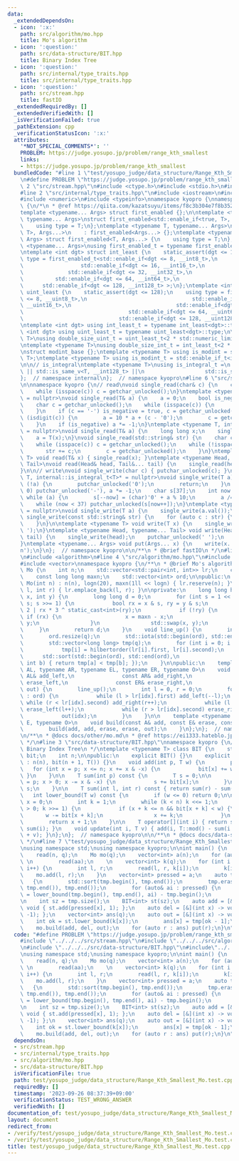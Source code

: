 ```yaml
---
data:
  _extendedDependsOn:
  - icon: ':x:'
    path: src/algorithm/mo.hpp
    title: Mo's algorithm
  - icon: ':question:'
    path: src/data-structure/BIT.hpp
    title: Binary Index Tree
  - icon: ':question:'
    path: src/internal/type_traits.hpp
    title: src/internal/type_traits.hpp
  - icon: ':question:'
    path: src/stream.hpp
    title: fastIO
  _extendedRequiredBy: []
  _extendedVerifiedWith: []
  _isVerificationFailed: true
  _pathExtension: cpp
  _verificationStatusIcon: ':x:'
  attributes:
    '*NOT_SPECIAL_COMMENTS*': ''
    PROBLEM: https://judge.yosupo.jp/problem/range_kth_smallest
    links:
    - https://judge.yosupo.jp/problem/range_kth_smallest
  bundledCode: "#line 1 \"test/yosupo_judge/data_structure/Range_Kth_Smallest_Mo.test.cpp\"\
    \n#define PROBLEM \"https://judge.yosupo.jp/problem/range_kth_smallest\"\n\n#line\
    \ 2 \"src/stream.hpp\"\n#include <ctype.h>\n#include <stdio.h>\n#include <string>\n\
    #line 2 \"src/internal/type_traits.hpp\"\n#include <iostream>\n#include <limits>\n\
    #include <numeric>\n#include <typeinfo>\nnamespace kyopro {\nnamespace internal\
    \ {\n/*\n * @ref https://qiita.com/kazatsuyu/items/f8c3b304e7f8b35263d8\n */\n\
    template <typename... Args> struct first_enabled {};\n\ntemplate <typename T,\
    \ typename... Args>\nstruct first_enabled<std::enable_if<true, T>, Args...> {\n\
    \    using type = T;\n};\ntemplate <typename T, typename... Args>\nstruct first_enabled<std::enable_if<false,\
    \ T>, Args...>\n    : first_enabled<Args...> {};\ntemplate <typename T, typename...\
    \ Args> struct first_enabled<T, Args...> {\n    using type = T;\n};\n\ntemplate\
    \ <typename... Args>\nusing first_enabled_t = typename first_enabled<Args...>::type;\n\
    \ntemplate <int dgt> struct int_least {\n    static_assert(dgt <= 128);\n    using\
    \ type = first_enabled_t<std::enable_if<dgt <= 8, __int8_t>,\n               \
    \                  std::enable_if<dgt <= 16, __int16_t>,\n                   \
    \              std::enable_if<dgt <= 32, __int32_t>,\n                       \
    \          std::enable_if<dgt <= 64, __int64_t>,\n                           \
    \      std::enable_if<dgt <= 128, __int128_t> >;\n};\ntemplate <int dgt> struct\
    \ uint_least {\n    static_assert(dgt <= 128);\n    using type = first_enabled_t<std::enable_if<dgt\
    \ <= 8, __uint8_t>,\n                                 std::enable_if<dgt <= 16,\
    \ __uint16_t>,\n                                 std::enable_if<dgt <= 32, __uint32_t>,\n\
    \                                 std::enable_if<dgt <= 64, __uint64_t>,\n   \
    \                              std::enable_if<dgt <= 128, __uint128_t> >;\n};\n\
    \ntemplate <int dgt> using int_least_t = typename int_least<dgt>::type;\ntemplate\
    \ <int dgt> using uint_least_t = typename uint_least<dgt>::type;\n\ntemplate <typename\
    \ T>\nusing double_size_uint_t = uint_least_t<2 * std::numeric_limits<T>::digits>;\n\
    \ntemplate <typename T>\nusing double_size_int_t = int_least_t<2 * std::numeric_limits<T>::digits>;\n\
    \nstruct modint_base {};\ntemplate <typename T> using is_modint = std::is_base_of<modint_base,\
    \ T>;\ntemplate <typename T> using is_modint_t = std::enable_if_t<is_modint<T>::value>;\n\
    \n\n// is_integral\ntemplate <typename T>\nusing is_integral_t =\n    std::enable_if_t<std::is_integral_v<T>\
    \ || std::is_same_v<T, __int128_t> ||\n                   std::is_same_v<T, __uint128_t>>;\n\
    };  // namespace internal\n};  // namespace kyopro\n#line 6 \"src/stream.hpp\"\
    \n\nnamespace kyopro {\n// read\nvoid single_read(char& c) {\n    c = getchar_unlocked();\n\
    \    while (isspace(c)) c = getchar_unlocked();\n}\ntemplate <typename T, internal::is_integral_t<T>*\
    \ = nullptr>\nvoid single_read(T& a) {\n    a = 0;\n    bool is_negative = false;\n\
    \    char c = getchar_unlocked();\n    while (isspace(c)) {\n        c = getchar_unlocked();\n\
    \    }\n    if (c == '-') is_negative = true, c = getchar_unlocked();\n    while\
    \ (isdigit(c)) {\n        a = 10 * a + (c - '0');\n        c = getchar_unlocked();\n\
    \    }\n    if (is_negative) a *= -1;\n}\ntemplate <typename T, internal::is_modint_t<T>*\
    \ = nullptr>\nvoid single_read(T& a) {\n    long long x;\n    single_read(x);\n\
    \    a = T(x);\n}\nvoid single_read(std::string& str) {\n    char c = getchar_unlocked();\n\
    \    while (isspace(c)) c = getchar_unlocked();\n    while (!isspace(c)) {\n \
    \       str += c;\n        c = getchar_unlocked();\n    }\n}\ntemplate <typename\
    \ T> void read(T& x) { single_read(x); }\ntemplate <typename Head, typename...\
    \ Tail>\nvoid read(Head& head, Tail&... tail) {\n    single_read(head), read(tail...);\n\
    }\n\n// write\nvoid single_write(char c) { putchar_unlocked(c); }\ntemplate <typename\
    \ T, internal::is_integral_t<T>* = nullptr>\nvoid single_write(T a) {\n    if\
    \ (!a) {\n        putchar_unlocked('0');\n        return;\n    }\n    if (a <\
    \ 0) putchar_unlocked('-'), a *= -1;\n    char s[37];\n    int now = 37;\n   \
    \ while (a) {\n        s[--now] = (char)'0' + a % 10;\n        a /= 10;\n    }\n\
    \    while (now < 37) putchar_unlocked(s[now++]);\n}\ntemplate <typename T, internal::is_modint_t<T>*\
    \ = nullptr>\nvoid single_write(T a) {\n    single_write(a.val());\n}\n\nvoid\
    \ single_write(const std::string& str) {\n    for (auto c : str) {\n        putchar_unlocked(c);\n\
    \    }\n}\n\ntemplate <typename T> void write(T x) {\n    single_write(x), putchar_unlocked('\
    \ ');\n}\ntemplate <typename Head, typename... Tail> void write(Head head, Tail...\
    \ tail) {\n    single_write(head);\n    putchar_unlocked(' ');\n    write(tail...);\n\
    }\ntemplate <typename... Args> void put(Args... x) {\n    write(x...);\n    putchar_unlocked('\\\
    n');\n}\n};  // namespace kyopro\n\n/**\n * @brief fastIO\n */\n#line 2 \"src/algorithm/mo.hpp\"\
    \n#include <algorithm>\n#line 4 \"src/algorithm/mo.hpp\"\n#include <utility>\n\
    #include <vector>\nnamespace kyopro {\n/**\n * @brief Mo's algorithm\n */\nclass\
    \ Mo {\n    int n;\n    std::vector<std::pair<int, int>> lr;\n    const int logn;\n\
    \    const long long maxn;\n    std::vector<int> ord;\n\npublic:\n    explicit\
    \ Mo(int n) : n(n), logn(20), maxn(1ll << logn) { lr.reserve(n); }\n    void add(int\
    \ l, int r) { lr.emplace_back(l, r); }\n\nprivate:\n    long long hilbertorder(int\
    \ x, int y) {\n        long long d = 0;\n        for (int s = 1 << (logn - 1);\
    \ s; s >>= 1) {\n            bool rx = x & s, ry = y & s;\n            d = d <<\
    \ 2 | rx * 3 ^ static_cast<int>(ry);\n            if (!ry) {\n               \
    \ if (rx) {\n                    x = maxn - x;\n                    y = maxn -\
    \ y;\n                }\n                std::swap(x, y);\n            }\n   \
    \     }\n        return d;\n    }\n    void line_up() {\n        int q = lr.size();\n\
    \        ord.resize(q);\n        std::iota(std::begin(ord), std::end(ord), 0);\n\
    \        std::vector<long long> tmp(q);\n        for (int i = 0; i < q; i++) {\n\
    \            tmp[i] = hilbertorder(lr[i].first, lr[i].second);\n        }\n  \
    \      std::sort(std::begin(ord), std::end(ord),\n                  [&](int a,\
    \ int b) { return tmp[a] < tmp[b]; });\n    }\n\npublic:\n    template <typename\
    \ AL, typename AR, typename EL, typename ER, typename O>\n    void build(const\
    \ AL& add_left,\n               const AR& add_right,\n               const EL&\
    \ erase_left,\n               const ER& erase_right,\n               const O&\
    \ out) {\n        line_up();\n        int l = 0, r = 0;\n        for (auto idx\
    \ : ord) {\n            while (l > lr[idx].first) add_left(--l);\n           \
    \ while (r < lr[idx].second) add_right(r++);\n            while (l < lr[idx].first)\
    \ erase_left(l++);\n            while (r > lr[idx].second) erase_right(--r);\n\
    \            out(idx);\n        }\n    }\n\n    template <typename A, typename\
    \ E, typename O>\n    void build(const A& add, const E& erase, const O& out) {\n\
    \        build(add, add, erase, erase, out);\n    }\n};\n};  // namespace kyopro\n\
    \n/**\n * @docs docs/other/mo.md\n * @ref https://ei1333.hateblo.jp/entry/2017/09/11/211011\n\
    \ */\n#line 3 \"src/data-structure/BIT.hpp\"\nnamespace kyopro {\n/**\n * @brief\
    \ Binary Index Tree\n */\ntemplate <typename T> class BIT {\n    std::vector<T>\
    \ bit;\n    int n;\n\npublic:\n    explicit BIT() {}\n    explicit BIT(int n)\
    \ : n(n), bit(n + 1, T()) {}\n    void add(int p, T w) {\n        p++;\n     \
    \   for (int x = p; x <= n; x += x & -x) {\n            bit[x] += w;\n       \
    \ }\n    }\n\n    T sum(int p) const {\n        T s = 0;\n\n        for (int x\
    \ = p; x > 0; x -= x & -x) {\n            s += bit[x];\n        }\n        return\
    \ s;\n    }\n\n    T sum(int l, int r) const { return sum(r) - sum(l); }\n\n \
    \   int lower_bound(T w) const {\n        if (w <= 0) return 0;\n\n        int\
    \ x = 0;\n        int k = 1;\n        while (k < n) k <<= 1;\n        for (; k\
    \ > 0; k >>= 1) {\n            if (x + k <= n && bit[x + k] < w) {\n         \
    \       w -= bit[x + k];\n                x += k;\n            }\n        }\n\n\
    \        return x + 1;\n    }\n\n    T operator[](int i) { return sum(i + 1) -\
    \ sum(i); }\n    void update(int i, T v) { add(i, T::mod() - sum(i + 1) + sum(i)\
    \ + v); }\n};\n};  // namespace kyopro\n\n/**\n * @docs docs/data-structure/BIT.md\n\
    \ */\n#line 7 \"test/yosupo_judge/data_structure/Range_Kth_Smallest_Mo.test.cpp\"\
    \nusing namespace std;\nusing namespace kyopro;\n\nint main() {\n    int n, q;\n\
    \    read(n, q);\n    Mo mo(q);\n    vector<int> a(n);\n    for (auto& aa : a)\
    \ \n        read(aa);\n    \n    vector<int> k(q);\n    for (int i = 0; i < q;\
    \ i++) {\n        int l, r;\n        read(l, r, k[i]);\n        k[i]++;\n    \
    \    mo.add(l, r);\n    }\n    vector<int> pressed = a;\n    auto tmp = a;\n \
    \   {\n        std::sort(tmp.begin(), tmp.end());\n        tmp.erase(std::unique(tmp.begin(),\
    \ tmp.end()), tmp.end());\n        for (auto& ai : pressed) {\n            ai\
    \ = lower_bound(tmp.begin(), tmp.end(), ai) - tmp.begin();\n        }\n    }\n\
    \n    int sz = tmp.size();\n    BIT<int> st(sz);\n    auto add = [&](int x) ->\
    \ void { st.add(pressed[x], 1); };\n    auto del = [&](int x) -> void { st.add(pressed[x],\
    \ -1); };\n    vector<int> ans(q);\n    auto out = [&](int x) -> void {\n    \
    \    int ok = st.lower_bound(k[x]);\n        ans[x] = tmp[ok - 1];\n    };\n\n\
    \    mo.build(add, del, out);\n    for (auto r : ans) put(r);\n}\n"
  code: "#define PROBLEM \"https://judge.yosupo.jp/problem/range_kth_smallest\"\n\n\
    #include \"../../../src/stream.hpp\"\n#include \"../../../src/algorithm/mo.hpp\"\
    \n#include \"../../../src/data-structure/BIT.hpp\"\n#include\"../../../src/stream.hpp\"\
    \nusing namespace std;\nusing namespace kyopro;\n\nint main() {\n    int n, q;\n\
    \    read(n, q);\n    Mo mo(q);\n    vector<int> a(n);\n    for (auto& aa : a)\
    \ \n        read(aa);\n    \n    vector<int> k(q);\n    for (int i = 0; i < q;\
    \ i++) {\n        int l, r;\n        read(l, r, k[i]);\n        k[i]++;\n    \
    \    mo.add(l, r);\n    }\n    vector<int> pressed = a;\n    auto tmp = a;\n \
    \   {\n        std::sort(tmp.begin(), tmp.end());\n        tmp.erase(std::unique(tmp.begin(),\
    \ tmp.end()), tmp.end());\n        for (auto& ai : pressed) {\n            ai\
    \ = lower_bound(tmp.begin(), tmp.end(), ai) - tmp.begin();\n        }\n    }\n\
    \n    int sz = tmp.size();\n    BIT<int> st(sz);\n    auto add = [&](int x) ->\
    \ void { st.add(pressed[x], 1); };\n    auto del = [&](int x) -> void { st.add(pressed[x],\
    \ -1); };\n    vector<int> ans(q);\n    auto out = [&](int x) -> void {\n    \
    \    int ok = st.lower_bound(k[x]);\n        ans[x] = tmp[ok - 1];\n    };\n\n\
    \    mo.build(add, del, out);\n    for (auto r : ans) put(r);\n}\n"
  dependsOn:
  - src/stream.hpp
  - src/internal/type_traits.hpp
  - src/algorithm/mo.hpp
  - src/data-structure/BIT.hpp
  isVerificationFile: true
  path: test/yosupo_judge/data_structure/Range_Kth_Smallest_Mo.test.cpp
  requiredBy: []
  timestamp: '2023-09-26 08:37:39+09:00'
  verificationStatus: TEST_WRONG_ANSWER
  verifiedWith: []
documentation_of: test/yosupo_judge/data_structure/Range_Kth_Smallest_Mo.test.cpp
layout: document
redirect_from:
- /verify/test/yosupo_judge/data_structure/Range_Kth_Smallest_Mo.test.cpp
- /verify/test/yosupo_judge/data_structure/Range_Kth_Smallest_Mo.test.cpp.html
title: test/yosupo_judge/data_structure/Range_Kth_Smallest_Mo.test.cpp
---
```

